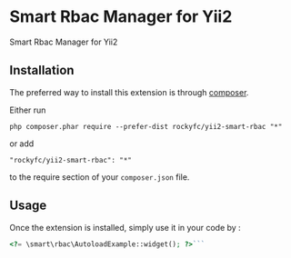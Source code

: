Smart Rbac Manager for Yii2
===========================
Smart Rbac Manager for Yii2

Installation
------------

The preferred way to install this extension is through [composer](http://getcomposer.org/download/).

Either run

```
php composer.phar require --prefer-dist rockyfc/yii2-smart-rbac "*"
```

or add

```
"rockyfc/yii2-smart-rbac": "*"
```

to the require section of your `composer.json` file.


Usage
-----

Once the extension is installed, simply use it in your code by  :

```php
<?= \smart\rbac\AutoloadExample::widget(); ?>```